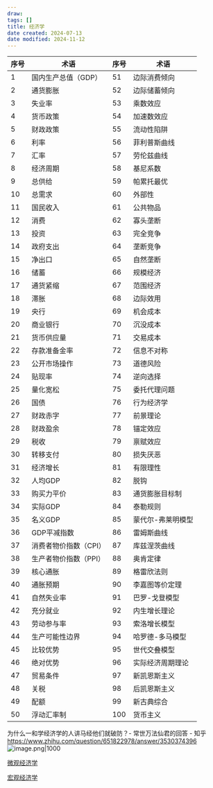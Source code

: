 ```yaml
---
draw:
tags: []
title: 经济学
date created: 2024-07-13
date modified: 2024-11-12
---
```


| 序号  | 术语           | 序号  | 术语        |
| --- | ------------ | --- | --------- |
| 1   | 国内生产总值（GDP）| 51  | 边际消费倾向    |
| 2   | 通货膨胀         | 52  | 边际储蓄倾向    |
| 3   | 失业率          | 53  | 乘数效应      |
| 4   | 货币政策         | 54  | 加速数效应     |
| 5   | 财政政策         | 55  | 流动性陷阱     |
| 6   | 利率           | 56  | 菲利普斯曲线    |
| 7   | 汇率           | 57  | 劳伦兹曲线     |
| 8   | 经济周期         | 58  | 基尼系数      |
| 9   | 总供给          | 59  | 帕累托最优     |
| 10  | 总需求          | 60  | 外部性       |
| 11  | 国民收入         | 61  | 公共物品      |
| 12  | 消费           | 62  | 寡头垄断      |
| 13  | 投资           | 63  | 完全竞争      |
| 14  | 政府支出         | 64  | 垄断竞争      |
| 15  | 净出口          | 65  | 自然垄断      |
| 16  | 储蓄           | 66  | 规模经济      |
| 17  | 通货紧缩         | 67  | 范围经济      |
| 18  | 滞胀           | 68  | 边际效用      |
| 19  | 央行           | 69  | 机会成本      |
| 20  | 商业银行         | 70  | 沉没成本      |
| 21  | 货币供应量        | 71  | 交易成本      |
| 22  | 存款准备金率       | 72  | 信息不对称     |
| 23  | 公开市场操作       | 73  | 道德风险      |
| 24  | 贴现率          | 74  | 逆向选择      |
| 25  | 量化宽松         | 75  | 委托代理问题    |
| 26  | 国债           | 76  | 行为经济学     |
| 27  | 财政赤字         | 77  | 前景理论      |
| 28  | 财政盈余         | 78  | 锚定效应      |
| 29  | 税收           | 79  | 禀赋效应      |
| 30  | 转移支付         | 80  | 损失厌恶      |
| 31  | 经济增长         | 81  | 有限理性      |
| 32  | 人均GDP        | 82  | 脱钩        |
| 33  | 购买力平价        | 83  | 通货膨胀目标制   |
| 34  | 实际GDP        | 84  | 泰勒规则      |
| 35  | 名义GDP        | 85  | 蒙代尔-弗莱明模型 |
| 36  | GDP平减指数      | 86  | 雷姆斯曲线     |
| 37  | 消费者物价指数（CPI）| 87  | 库兹涅茨曲线    |
| 38  | 生产者物价指数（PPI）| 88  | 奥肯定律      |
| 39  | 核心通胀         | 89  | 格雷欣法则     |
| 40  | 通胀预期         | 90  | 李嘉图等价定理   |
| 41  | 自然失业率        | 91  | 巴罗-戈登模型   |
| 42  | 充分就业         | 92  | 内生增长理论    |
| 43  | 劳动参与率        | 93  | 索洛增长模型    |
| 44  | 生产可能性边界      | 94  | 哈罗德-多马模型  |
| 45  | 比较优势         | 95  | 世代交叠模型    |
| 46  | 绝对优势         | 96  | 实际经济周期理论  |
| 47  | 贸易条件         | 97  | 新凯恩斯主义    |
| 48  | 关税           | 98  | 后凯恩斯主义    |
| 49  | 配额           | 99  | 新古典综合     |
| 50  | 浮动汇率制        | 100 | 货币主义      |

为什么一和学经济学的人讲马经他们就破防？- 常世万法仙君的回答 - 知乎  
https://www.zhihu.com/question/651822978/answer/3530374396  
![image.png|1000](https://imagehosting4picgo.oss-cn-beijing.aliyuncs.com/imagehosting/fix-dir%2Fpicgo%2Fpicgo-clipboard-images%2F2024%2F07%2F13%2F20-04-42-dc4e8609100c7a7cd522ac596bd66f4c-20240713200442-b043e1.png)

[微观经济学](微观经济学.md)

[宏观经济学](宏观经济学)

